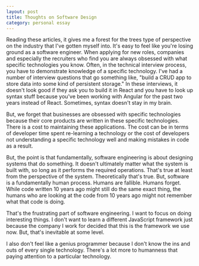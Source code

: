 ```yaml
---
layout: post
title: Thoughts on Software Design
category: personal essay
---
```




Reading these articles, it gives me a forest for the trees type of perspective on the industry that I've gotten myself into. It's easy to feel like you're losing ground as a software engineer. When applying for new roles, companies and especially the recruiters who find you are always obsessed with what specific technologies you know. Often, in the technical interview process, you have to demonstrate knowledge of a specific technology. I've had a number of interview questions that go something like, "build a CRUD app to store data into some kind of persistent storage." In these interviews, it doesn't look good if they ask you to build it in React and you have to look up syntax stuff because you've been working with Angular for the past two years instead of React. Sometimes, syntax doesn't stay in my brain.

But, we forget that businesses are obsessed with specific technologies because their core products are written in these specific technologies. There is a cost to maintaining these applications. The cost can be in terms of developer time spent re-learning a technology or the cost of developers not understanding a specific technology well and making mistakes in code as a result. 

But, the point is that fundamentally, software engineering is about designing systems that do something. It doesn't ultimately matter what the system is built with, so long as it performs the required operations. That's true at least from the perspective of the system. Theoretically that's true. But, software is a fundamentally human process. Humans are fallible. Humans forget. While code written 10 years ago might still do the same exact thing, the humans who are looking at the code from 10 years ago might not remember what that code is doing. 

That's the frustrating part of software engineering. I want to focus on doing interesting things. I don't want to learn a different JavaScript framework just because the company I work for decided that this is the framework we use now. But, that's inevitable at some level.

I also don't feel like a genius programmer because I don't know the ins and outs of every single technology. There's a lot more to humanness that paying attention to a particular technology.